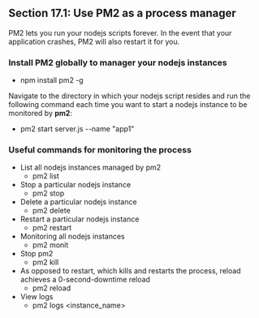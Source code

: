 ## Section 17.1: Use PM2 as a process manager

PM2 lets you run your nodejs scripts forever. In the event that your application 
crashes, PM2 will also restart it for you.

### Install PM2 globally to manager your nodejs instances
- npm install pm2 -g

Navigate to the directory in which your nodejs script resides and run the following 
command each time you want to start a nodejs instance to be monitored by **pm2**:

- pm2 start server.js --name "app1"

### Useful commands for monitoring the process
- List all nodejs instances managed by pm2
  - pm2 list
- Stop a particular nodejs instance
  - pm2 stop <instance named>
- Delete a particular nodejs instance
  - pm2 delete <instance name>
- Restart a particular nodejs instance
  - pm2 restart <instance name>
- Monitoring all nodejs instances
  - pm2 monit
- Stop pm2
  - pm2 kill
- As opposed to restart, which kills and restarts the process, reload achieves a 0-second-downtime reload
  - pm2 reload <instance name>
- View logs
  - pm2 logs <instance_name>
